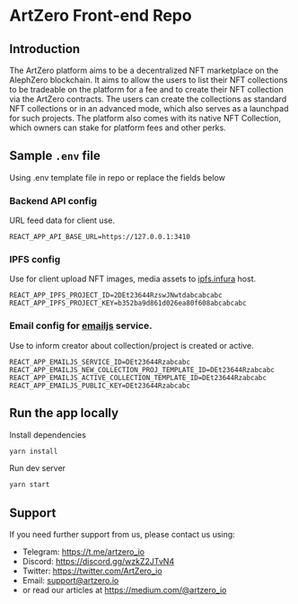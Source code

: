 # ArtZero Front-end Repo

## Introduction

The ArtZero platform aims to be a decentralized NFT marketplace on the AlephZero blockchain. It aims to allow the users to list their NFT collections to be tradeable on the platform for a fee and to create their NFT collection via the ArtZero contracts. The users can create the collections as standard NFT collections or in an advanced mode, which also serves as a launchpad for such projects. The platform also comes with its native NFT Collection, which owners can stake for platform fees and other perks.

## Sample `.env` file

Using .env template file in repo or replace the fields below

### Backend API config

URL feed data for client use.

```
REACT_APP_API_BASE_URL=https://127.0.0.1:3410
```

### IPFS config

Use for client upload NFT images, media assets to [ipfs.infura](ipfs.infura.io) host.

```
REACT_APP_IPFS_PROJECT_ID=2DEt23644RzswJNwtdabcabcabc
REACT_APP_IPFS_PROJECT_KEY=b352ba9d861d026ea80f608abcabcabc
```

### Email config for [emailjs](https://www.emailjs.com/) service.

Use to inform creator about collection/project is created or active.

```
REACT_APP_EMAILJS_SERVICE_ID=DEt23644Rzabcabc
REACT_APP_EMAILJS_NEW_COLLECTION_PROJ_TEMPLATE_ID=DEt23644Rzabcabc
REACT_APP_EMAILJS_ACTIVE_COLLECTION_TEMPLATE_ID=DEt23644Rzabcabc
REACT_APP_EMAILJS_PUBLIC_KEY=DEt23644Rzabcabc
```

## Run the app locally

Install dependencies

```bash
yarn install
```

Run dev server

```bash
yarn start
```

## Support

If you need further support from us, please contact us using:

- Telegram: https://t.me/artzero_io
- Discord: https://discord.gg/wzkZ2JTvN4
- Twitter: https://twitter.com/ArtZero_io
- Email: support@artzero.io
- or read our articles at https://medium.com/@artzero_io
